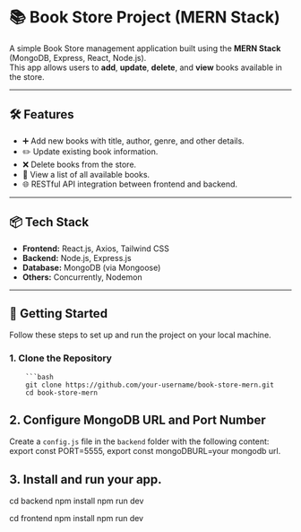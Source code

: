 # 📚 Book Store Project (MERN Stack)

A simple Book Store management application built using the **MERN Stack** (MongoDB, Express, React, Node.js).  
This app allows users to **add**, **update**, **delete**, and **view** books available in the store.

---

## 🛠️ Features

- ➕ Add new books with title, author, genre, and other details.
- ✏️ Update existing book information.
- ❌ Delete books from the store.
- 📖 View a list of all available books.
- 🌐 RESTful API integration between frontend and backend.

---

## 📦 Tech Stack

- **Frontend:** React.js, Axios, Tailwind CSS 
- **Backend:** Node.js, Express.js
- **Database:** MongoDB (via Mongoose)
- **Others:** Concurrently, Nodemon

---

## 🚀 Getting Started

Follow these steps to set up and run the project on your local machine.

### 1. Clone the Repository

        ```bash
        git clone https://github.com/your-username/book-store-mern.git
        cd book-store-mern

## 2. Configure MongoDB URL and Port Number

Create a `config.js` file in the `backend` folder with the following content:
export const PORT=5555, export const mongoDBURL=your mongodb url.

## 3. Install and run your app.
cd backend
npm install
npm run dev

cd frontend
npm install
npm run dev




